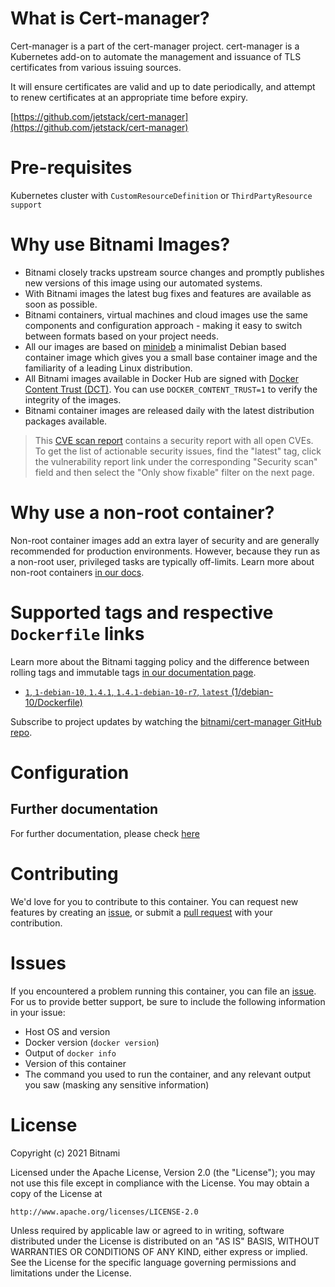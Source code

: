 
# What is Cert-manager?

Cert-manager is a part of the cert-manager project.
cert-manager is a Kubernetes add-on to automate the management and issuance of TLS certificates from various issuing sources.

It will ensure certificates are valid and up to date periodically, and attempt to renew certificates at an appropriate time before expiry.

[https://github.com/jetstack/cert-manager](https://github.com/jetstack/cert-manager)

# Pre-requisites

Kubernetes cluster with `CustomResourceDefinition` or `ThirdPartyResource support`

# Why use Bitnami Images?

* Bitnami closely tracks upstream source changes and promptly publishes new versions of this image using our automated systems.
* With Bitnami images the latest bug fixes and features are available as soon as possible.
* Bitnami containers, virtual machines and cloud images use the same components and configuration approach - making it easy to switch between formats based on your project needs.
* All our images are based on [minideb](https://github.com/bitnami/minideb) a minimalist Debian based container image which gives you a small base container image and the familiarity of a leading Linux distribution.
* All Bitnami images available in Docker Hub are signed with [Docker Content Trust (DCT)](https://docs.docker.com/engine/security/trust/content_trust/). You can use `DOCKER_CONTENT_TRUST=1` to verify the integrity of the images.
* Bitnami container images are released daily with the latest distribution packages available.


> This [CVE scan report](https://quay.io/repository/bitnami/cert-manager?tab=tags) contains a security report with all open CVEs. To get the list of actionable security issues, find the "latest" tag, click the vulnerability report link under the corresponding "Security scan" field and then select the "Only show fixable" filter on the next page.

# Why use a non-root container?

Non-root container images add an extra layer of security and are generally recommended for production environments. However, because they run as a non-root user, privileged tasks are typically off-limits. Learn more about non-root containers [in our docs](https://docs.bitnami.com/tutorials/work-with-non-root-containers/).

# Supported tags and respective `Dockerfile` links

Learn more about the Bitnami tagging policy and the difference between rolling tags and immutable tags [in our documentation page](https://docs.bitnami.com/tutorials/understand-rolling-tags-containers/).


* [`1`, `1-debian-10`, `1.4.1`, `1.4.1-debian-10-r7`, `latest` (1/debian-10/Dockerfile)](https://github.com/bitnami/bitnami-docker-cert-manager/blob/1.4.1-debian-10-r7/1/debian-10/Dockerfile)

Subscribe to project updates by watching the [bitnami/cert-manager GitHub repo](https://github.com/bitnami/bitnami-docker-cert-manager).

# Configuration

## Further documentation

For further documentation, please check [here](https://github.com/jetstack/cert-manager/blob/master/docs)

# Contributing

We'd love for you to contribute to this container. You can request new features by creating an [issue](https://github.com/bitnami/bitnami-docker-cert-manager/issues), or submit a [pull request](https://github.com/bitnami/bitnami-docker-cert-manager/pulls) with your contribution.

# Issues

If you encountered a problem running this container, you can file an [issue](https://github.com/bitnami/bitnami-docker-cert-manager/issues/new). For us to provide better support, be sure to include the following information in your issue:

- Host OS and version
- Docker version (`docker version`)
- Output of `docker info`
- Version of this container
- The command you used to run the container, and any relevant output you saw (masking any sensitive information)

# License

Copyright (c) 2021 Bitnami

Licensed under the Apache License, Version 2.0 (the "License");
you may not use this file except in compliance with the License.
You may obtain a copy of the License at

    http://www.apache.org/licenses/LICENSE-2.0

Unless required by applicable law or agreed to in writing, software
distributed under the License is distributed on an "AS IS" BASIS,
WITHOUT WARRANTIES OR CONDITIONS OF ANY KIND, either express or implied.
See the License for the specific language governing permissions and
limitations under the License.
